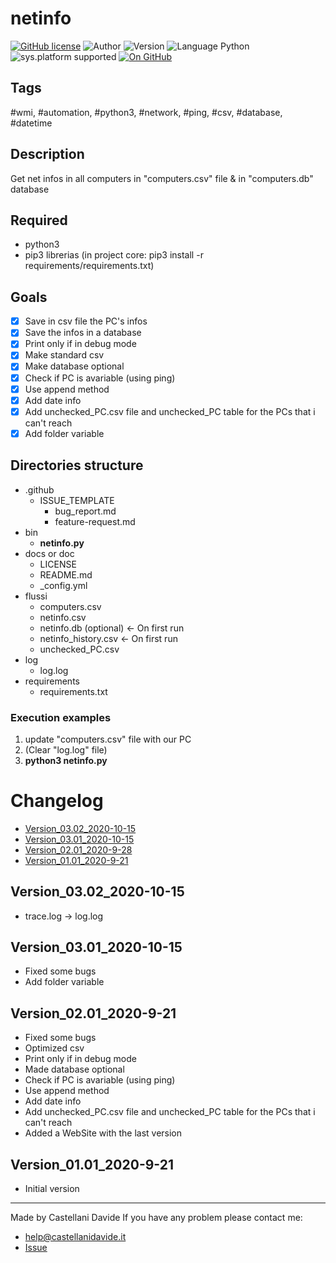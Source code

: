 # netinfo
[![GitHub license](https://img.shields.io/badge/licence-GNU-green?style=flat)](https://github.com/CastellaniDavide/cpp-netinfo/blob/master/LICENSE) ![Author](https://img.shields.io/badge/author-Castellani%20Davide-green?style=flat) ![Version](https://img.shields.io/badge/version-v03.02-blue?style=flat) ![Language Python](https://img.shields.io/badge/language-Python-yellowgreen?style=flat) ![sys.platform supported](https://img.shields.io/badge/OS%20platform%20supported-Windows-blue?style=flat) [![On GitHub](https://img.shields.io/badge/on%20GitHub-True-green?style=flat&logo=github)](https://github.com/CastellaniDavide/netinfo)

## Tags
 #wmi, #automation, #python3, #network, #ping, #csv, #database, #datetime

## Description
Get net infos in all computers in "computers.csv" file & in "computers.db" database

## Required
 - python3
 - pip3 librerias (in project core: pip3 install -r requirements/requirements.txt)

## Goals
 - [x] Save in csv file the PC's infos
 - [x] Save the infos in a database
 - [x] Print only if in debug mode
 - [x] Make standard csv
 - [x] Make database optional
 - [x] Check if PC is avariable (using ping)
 - [x] Use append method
 - [x] Add date info
 - [x] Add unchecked_PC.csv file and unchecked_PC table for the PCs that i can't reach
 - [x] Add folder variable

## Directories structure
 - .github
   - ISSUE_TEMPLATE
     - bug_report.md
     - feature-request.md
 - bin
   - **netinfo.py**
 - docs or doc
   - LICENSE
   - README.md
   - _config.yml
 - flussi
   - computers.csv
   - netinfo.csv
   - netinfo.db (optional) <- On first run
   - netinfo_history.csv <- On first run
   - unchecked_PC.csv
 - log
   - log.log
 - requirements
   - requirements.txt
   
### Execution examples
 1. update "computers.csv" file with our PC
 2. (Clear "log.log" file)
 3. **python3 netinfo.py**

# Changelog
 - [Version_03.02_2020-10-15](#Version_0302_2020-10-15)
 - [Version_03.01_2020-10-15](#Version_0301_2020-10-15)
 - [Version_02.01_2020-9-28](#Version_0201_2020-9-28)
 - [Version_01.01_2020-9-21](#Version_0101_2020-9-21)

## Version_03.02_2020-10-15
 - trace.log -> log.log

## Version_03.01_2020-10-15
 - Fixed some bugs
 - Add folder variable

## Version_02.01_2020-9-21
 - Fixed some bugs
 - Optimized csv
 - Print only if in debug mode
 - Made database optional
 - Check if PC is avariable (using ping)
 - Use append method
 - Add date info
 - Add unchecked_PC.csv file and unchecked_PC table for the PCs that i can't reach
 - Added a WebSite with the last version

## Version_01.01_2020-9-21
 - Initial version

---
Made by Castellani Davide 
If you have any problem please contact me:
 - [help@castellanidavide.it](mailto:help@castellanidavide.it)
 - [Issue](https://github.com/CastellaniDavide/netinfo/issues)
